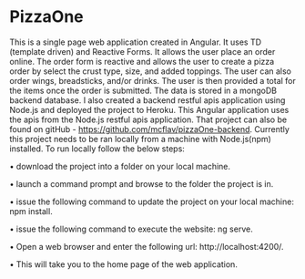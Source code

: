 # PizzaOne
This is a single page web application created in Angular. It uses TD (template driven) and Reactive Forms. It allows the user place an order online. The order form is reactive and allows the user to create a pizza order by select the crust type, size, and added toppings. The user can also order wings, breadsticks, and/or drinks. The user is then provided a total for the items once the order is submitted. The data is stored in a mongoDB backend database. I also created a backend restful apis application using Node.js and deployed the project to Heroku. This Angular application uses the apis from the Node.js restful apis application. That project can also be found on gitHub - https://github.com/mcflav/pizzaOne-backend.
Currently this project needs to be ran locally from a machine with Node.js(npm) installed. To run locally follow the below steps:

•	download the project into a folder on your local machine.

•	launch a command prompt and browse to the folder the project is in.

•	issue the following command to update the project on your local machine: npm install.

•	issue the following command to execute the website: ng serve.

•	Open a web browser and enter the following url: http://localhost:4200/.

•	This will take you to the home page of the web application.

